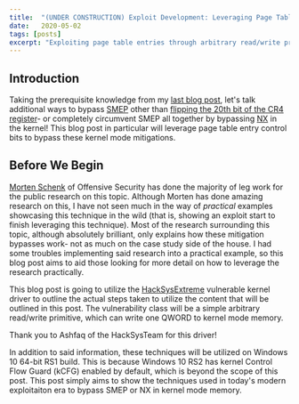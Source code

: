```yaml
---
title:  "(UNDER CONSTRUCTION) Exploit Development: Leveraging Page Table Entries for Windows Kernel Exploitation"
date:   2020-05-02
tags: [posts]
excerpt: "Exploiting page table entries through arbitrary read/write primitives to circumvent SMEP, NonPagedPoolNx, and page table randomization"
---
```

Introduction
---

Taking the prerequisite knowledge from my [last blog post](https://connormcgarr.github.io/paging/), let's talk additional ways to bypass [SMEP](https://en.wikipedia.org/wiki/Supervisor_Mode_Access_Prevention) other than [flipping the 20th bit of the CR4 register](https://connormcgarr.github.io/x64-Kernel-Shellcode-Revisited-and-SMEP-Bypass/)- or completely circumvent SMEP all together by bypassing [NX](https://docs.microsoft.com/en-us/windows-hardware/drivers/kernel/no-execute-nonpaged-pool) in the kernel! This blog post in particular will leverage page table entry control bits to bypass these kernel mode mitigations.

Before We Begin
---

[Morten Schenk](https://twitter.com/blomster81?lang=en) of Offensive Security has done the majority of leg work for the public research on this topic. Although Morten has done amazing research on this, I have not seen much in the way of _practical_ examples showcasing this technique in the wild (that is, showing an exploit start to finish leveraging this technique). Most of the research surrounding this topic, although absolutely brilliant, only explains how these mitigation bypasses work- not as much on the case study side of the house. I had some troubles implementing said research into a practical example, so this blog post aims to aid those looking for more detail on how to leverage the research practically.

This blog post is going to utilize the [HackSysExtreme](https://github.com/hacksysteam/HackSysExtremeVulnerableDriver/tree/v2.0.0/Driver) vulnerable kernel driver to outline the actual steps taken to utilize the content that will be outlined in this post. The vulnerability class will be a simple arbitrary read/write primitive, which can write one QWORD to kernel mode memory.

Thank you to Ashfaq of the HackSysTeam for this driver!

In addition to said information, these techniques will be utilized on Windows 10 64-bit RS1 build. This is because Windows 10 RS2 has kernel Control Flow Guard (kCFG) enabled by default, which is beyond the scope of this post. This post simply aims to show the techniques used in today's modern exploitaiton era to bypass SMEP or NX in kernel mode memory.
